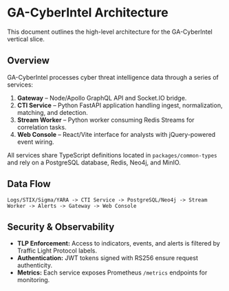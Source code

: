 # GA-CyberIntel Architecture

This document outlines the high-level architecture for the GA-CyberIntel vertical slice.

## Overview

GA-CyberIntel processes cyber threat intelligence data through a series of services:

1. **Gateway** – Node/Apollo GraphQL API and Socket.IO bridge.
2. **CTI Service** – Python FastAPI application handling ingest, normalization, matching, and detection.
3. **Stream Worker** – Python worker consuming Redis Streams for correlation tasks.
4. **Web Console** – React/Vite interface for analysts with jQuery-powered event wiring.

All services share TypeScript definitions located in `packages/common-types`
and rely on a PostgreSQL database, Redis, Neo4j, and MinIO.

## Data Flow

```
Logs/STIX/Sigma/YARA -> CTI Service -> PostgreSQL/Neo4j -> Stream Worker -> Alerts -> Gateway -> Web Console
```

## Security & Observability

- **TLP Enforcement:** Access to indicators, events, and alerts is filtered by Traffic Light Protocol labels.
- **Authentication:** JWT tokens signed with RS256 ensure request authenticity.
- **Metrics:** Each service exposes Prometheus `/metrics` endpoints for monitoring.
